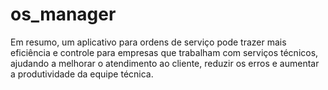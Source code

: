 # os_manager
Em resumo, um aplicativo para ordens de serviço pode trazer mais eficiência e controle para empresas que trabalham com serviços técnicos, ajudando a melhorar o atendimento ao cliente, reduzir os erros e aumentar a produtividade da equipe técnica.
